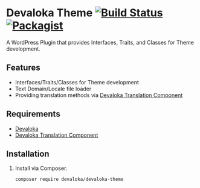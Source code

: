 # Devaloka Theme [![Build Status](https://travis-ci.org/devaloka/devaloka-theme.svg?branch=master)](https://travis-ci.org/devaloka/devaloka-theme) [![Packagist](https://img.shields.io/packagist/v/devaloka/devaloka-theme.svg)](https://packagist.org/packages/devaloka/devaloka-theme)

A WordPress Plugin that provides Interfaces, Traits, and Classes for Theme
development.

## Features

*   Interfaces/Traits/Classes for Theme development
*   Text Domain/Locale file loader
*   Providing translation methods via [Devaloka Translation Component](https://github.com/devaloka/devaloka-translation)

## Requirements

*   [Devaloka](https://github.com/devaloka/devaloka)
*   [Devaloka Translation Component](https://github.com/devaloka/devaloka-translation)

## Installation

1.  Install via Composer.

    ```sh
    composer require devaloka/devaloka-theme
    ```
